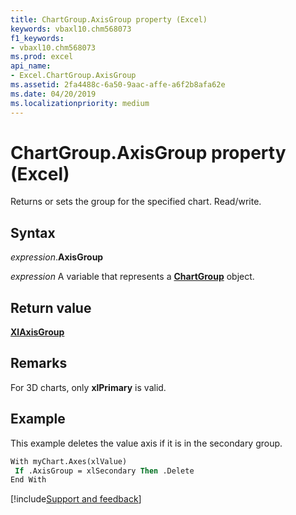```yaml
---
title: ChartGroup.AxisGroup property (Excel)
keywords: vbaxl10.chm568073
f1_keywords:
- vbaxl10.chm568073
ms.prod: excel
api_name:
- Excel.ChartGroup.AxisGroup
ms.assetid: 2fa4488c-6a50-9aac-affe-a6f2b8afa62e
ms.date: 04/20/2019
ms.localizationpriority: medium
---
```



# ChartGroup.AxisGroup property (Excel)

Returns or sets the group for the specified chart. Read/write.


## Syntax

_expression_.**AxisGroup**

_expression_ A variable that represents a **[ChartGroup](Excel.ChartGroup(object).md)** object.


## Return value

**[XlAxisGroup](Excel.XlAxisGroup.md)**


## Remarks

For 3D charts, only **xlPrimary** is valid.


## Example

This example deletes the value axis if it is in the secondary group.

```vb
With myChart.Axes(xlValue) 
 If .AxisGroup = xlSecondary Then .Delete 
End With 

```




[!include[Support and feedback](~/includes/feedback-boilerplate.md)]